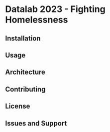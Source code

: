 # Datalab 2023 - Fighting Homelessness

<!--description of project. -->

## Installation

<!-- text here -->

## Usage

<!-- To see the insights about the PVA and PIT and the findings -->

## Architecture

<!-- Everything built on plotly dash it as a dashboard -->

## Contributing

<!-- Instructions on how to contribute to your project. -->

## License

<!--dk what goes here -->


## Issues and Support

<!--contact : ... -->